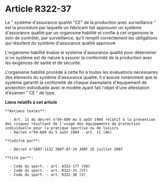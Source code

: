 # Article R322-37

Le " système d'assurance qualité "CE" de la production avec surveillance " est la procédure par laquelle un fabricant fait
approuver un système d'assurance qualité par un organisme habilité et confie à cet organisme le soin de contrôler, par
surveillance, qu'il remplit correctement les obligations qui résultent du système d'assurance qualité approuvé.

L'organisme habilité évalue le système d'assurance qualité pour déterminer si ce système est de nature à assurer la
conformité de la production avec les exigences de santé et de sécurité.

L'organisme habilité procède à cette fin à toutes les évaluations nécessaires des éléments du système d'assurance qualité. Il
s'assure notamment que le système garantit la conformité de chaque exemplaire d'équipement de protection individuelle avec le
modèle ayant fait l'objet d'une attestation d'examen " CE " de type.

**Liens relatifs à cet article**

	**Anciens textes**:

	  - Art. 11 du décret n°94-689 du 5 août 1994 relatif à la prévention des risques résultant de l'usage des équipements de protection individuelle pour la pratique sportive ou de loisirs
	  - Décret n°94-689 du 5 août 1994 - art. 11 (Ab)

	**Codifié par**:

	  - Décret n°2007-1133 2007-07-24 JORF 25 juillet 2007

	**Cité par**:

	  - Code du sport. - art. A322-177 (VD)
	  - Code du sport. - art. R322-33 (VT)
	  - Code du sport. - art. R322-38 (V)
